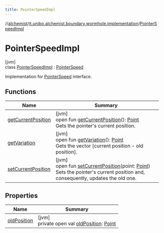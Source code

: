 ```yaml
---
title: PointerSpeedImpl
---
```

//[alchemist](../../../index.html)/[it.unibo.alchemist.boundary.wormhole.implementation](../index.html)/[PointerSpeedImpl](index.html)



# PointerSpeedImpl



[jvm]\
class [PointerSpeedImpl](index.html) : [PointerSpeed](../../it.unibo.alchemist.boundary.wormhole.interfaces/-pointer-speed/index.html)

Implementation for [PointerSpeed](../../it.unibo.alchemist.boundary.wormhole.interfaces/-pointer-speed/index.html) interface.



## Functions


| Name | Summary |
|---|---|
| [getCurrentPosition](get-current-position.html) | [jvm]<br>open fun [getCurrentPosition](get-current-position.html)(): [Point](https://docs.oracle.com/javase/8/docs/api/java/awt/Point.html)<br>Gets the pointer's current position. |
| [getVariation](get-variation.html) | [jvm]<br>open fun [getVariation](get-variation.html)(): [Point](https://docs.oracle.com/javase/8/docs/api/java/awt/Point.html)<br>Gets the vector [current position - old position]. |
| [setCurrentPosition](set-current-position.html) | [jvm]<br>open fun [setCurrentPosition](set-current-position.html)(point: [Point](https://docs.oracle.com/javase/8/docs/api/java/awt/Point.html))<br>Sets the pointer's current position and, consequently, updates the old one. |


## Properties


| Name | Summary |
|---|---|
| [oldPosition](old-position.html) | [jvm]<br>private open val [oldPosition](old-position.html): [Point](https://docs.oracle.com/javase/8/docs/api/java/awt/Point.html) |

